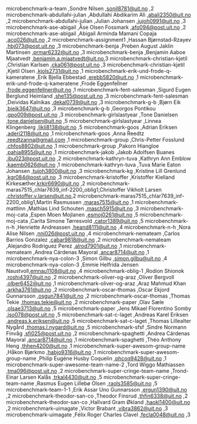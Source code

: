 microbenchmark-a-team                             ,Sondre Nilsen                  ,sonil8781@uit.no           ,2
microbenchmark-abdullahi-julian                   ,Abdullahi Abdikarim Ali        ,abali2350@uit.no           ,2
microbenchmark-abdullahi-julian                   ,Julian Johansen                ,jujoh0991@uit.no           ,3
microbenchmark-ase-abigail                        ,Åse Olsen Fossmark             ,afo094@post.uit.no         ,2
microbenchmark-ase-abigail                        ,Abigail Arminda Mamani Copaja  ,aco026@uit.no              ,2
microbenchmark-assignment1                        ,Hassan Bjørnstad-Rzayev        ,hbj073@post.uit.no         ,3
microbenchmark-benja                              ,Preben August Jaklin Martinsen ,prmar6232@uit.no           ,3
microbenchmark-benja                              ,Benjamin Aaboe Mjaatvedt       ,benjamin.a.mjaatvedt@uit.no,3
microbenchmark-christian-kjetil                   ,Christian Karlsen              ,cka061@post.uit.no         ,3
microbenchmark-christian-kjetil                   ,Kjetil Olsen                   ,kjols2731@uit.no           ,1
microbenchmark-erik-und-frode-q-kameratene        ,Erik Bjella Ebbestad           ,erebb5820@uit.no           ,1
microbenchmark-erik-und-frode-q-kameratene        ,Frode Eggenfellner             ,frode.eggenfellner@uit.no  ,1
microbenchmark-fent-salesman                      ,Sigurd Eugen Berglund Heimland ,she135@post.uit.no         ,3
microbenchmark-fent-salesman                      ,Deividas Kalnikas              ,dekal0739@uit.no           ,3
microbenchmark-g-b                                ,Bjørn Eik                      ,bjeik3647@uit.no           ,3
microbenchmark-g-b                                ,Georgos Pontikou               ,gpo009@post.uit.no         ,3
microbenchmark-girlslastyear                      ,Tone Danielsen                 ,tone.danielsen@uit.no      ,5
microbenchmark-girlslastyear                      ,Linnea Klingenberg             ,likli8138@uit.no           ,5
microbenchmark-goos                               ,Adrian Eriksen                 ,aderi2118@uit.no           ,1
microbenchmark-goos                               ,Anna Reedtz                    ,reedtzanna@gmail.com       ,1
microbenchmark-group                              ,Chris-Petter Fosslund          ,chfos8802@uit.no           ,1
microbenchmark-group                              ,Pakorn Hiangloe                ,pahia8955@uit.no           ,1
microbenchmark-jakob                              ,Jakob Adolfsen Buanes          ,jbu023@post.uit.no         ,2
microbenchmark-kathryn-tuva                       ,Kathryn Ann Emblow             ,kaemb0626@uit.no           ,1
microbenchmark-kathryn-tuva                       ,Tuva Marie Eaton Johansen      ,tujoh3800@uit.no           ,3
microbenchmark-kg                                 ,Kristine Lill Grenlund         ,kgr084@post.uit.no         ,3
microbenchmark-kristoffer                         ,Kristoffer Kielland Kirkesæther,krkir6690@uit.no           ,2
microbenchmark-maras7515_chlar7639_inf-2200_oblig1,Christoffer Vikholt Larsen     ,christoffer.v.larsen@uit.no,2
microbenchmark-maras7515_chlar7639_inf-2200_oblig1,Martin Rasmussen               ,maras7515@uit.no           ,1
microbenchmark-mattlinn                           ,Mathias Lind Schouten          ,masch5915@uit.no           ,3
microbenchmark-moj-cata                           ,Espen Moen Mojlanen            ,esmoj0261@uit.no           ,5
microbenchmark-moj-cata                           ,Carita Simone Tørresvold       ,cator1389@uit.no           ,5
microbenchmark-n-h                                ,Henriette Andreassen           ,heand8111@uit.no           ,4
microbenchmark-n-h                                ,Nora Alise Nilsen              ,nni026@post.uit.no         ,4
microbenchmark-nemateam                           ,Carlos Barrios Gonzalez        ,cabar9818@uit.no           ,2
microbenchmark-nemateam                           ,Alejandro Rodriguez Perez      ,alrod7901@uit.no           ,1
microbenchmark-nemateam                           ,Andrea Cárdenas Mayoral        ,ancar8714@uit.no           ,1
microbenchmark-nya-colon-3                        ,Simon Gilbu                    ,simon.gilbu@uit.no         ,4
microbenchmark-nya-colon-3                        ,Emmie Helfrida Jensen Naustvoll,emnau1108@uit.no           ,4
microbenchmark-oblig-1                            ,Rodion Shionok                 ,roshi4397@uit.no           ,2
microbenchmark-oliver-og-araz                     ,Oliver Bergvoll                ,olber6452@uit.no           ,1
microbenchmark-oliver-og-araz                     ,Araz Mahmud Khan               ,arkha3761@uit.no           ,2
microbenchmark-oscar-thomas                       ,Oscar Ekjord Gunnarsson        ,osgun7841@uit.no           ,2
microbenchmark-oscar-thomas                       ,Thomas Tekie                   ,thomas.tekie@uit.no        ,2
microbenchmark-paper                              ,Olav Sæle                      ,olsae3713@uit.no           ,5
microbenchmark-paper                              ,Jens Mikael Florentino Somby   ,jso078@post.uit.no         ,5
microbenchmark-sat-c-laget                        ,Andreas Karel Eriksen          ,andreas.k.eriksen@uit.no   ,5
microbenchmark-sat-c-laget                        ,Thomas Lillealter Nygård       ,thomas.l.nygard@uit.no     ,5
microbenchmark-sfsf                               ,Sindre Normann Finvåg          ,sfi025@post.uit.no         ,2
microbenchmark-spaghetti                          ,Andrea Cárdenas Mayoral        ,ancar8714@uit.no           ,1
microbenchmark-spaghetti                          ,Théo Anthony Heng              ,thhen4200@uit.no           ,1
microbenchmark-super-awesom-group-name            ,Håkon Bjørkmo                  ,habjo9316@uit.no           ,1
microbenchmark-super-awesom-group-name            ,Philip Eugéne Husby Coquelin   ,phcoq9428@uit.no           ,1
microbenchmark-super-awesome-team-name-2          ,Tord Wiggo Mathiassen          ,tma096@post.uit.no         ,2
microbenchmark-super-cringe-team-name             ,Trond-Einar Larsen Kalås       ,trkal4430@uit.no           ,5
microbenchmark-super-cringe-team-name             ,Rasmus Eugen Lillebø Olsen     ,raols3585@uit.no           ,5
microbenchmark-team-1-1                           ,Erik Assar Uno Gunnarsson      ,ergun1390@uit.no           ,2
microbenchmark-theodor-san-co                     ,Theodor Finsrud                ,thfin6338@uit.no           ,2
microbenchmark-theodor-san-co                     ,Hallvard Gram Økland           ,haokl1400@uit.no           ,2
microbenchmark-uimagate                           ,Victor Brabant                 ,vibra3862@uit.no           ,3
microbenchmark-uimagate                           ,Félix Roger Charles Clavel     ,fecla0048@uit.no           ,3
